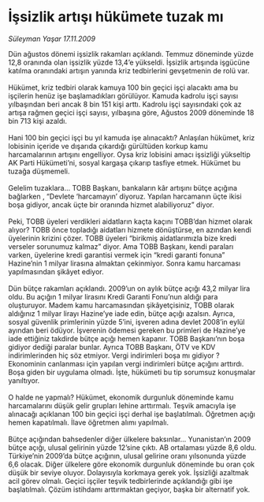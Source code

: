 # İşsizlik artışı hükümete tuzak mı

*Süleyman Yaşar 17.11.2009*

<div class="taraf_structure_2col_1zq">
<div class="margen_n">



 <p>Dün ağustos dönemi işsizlik rakamları açıklandı. Temmuz döneminde yüzde 12,8 oranında olan işsizlik yüzde 13,4’e yükseldi. İşsizlik artışında işgücüne katılma oranındaki artışın yanında kriz tedbirlerini gevşetmenin de rolü var. <br/><br/>Hükümet, kriz tedbiri olarak kamuya 100 bin geçici işçi alacaktı ama bu işçilerin henüz işe başlamadıkları görülüyor. Kamuda kadrolu işçi sayısı yılbaşından beri ancak 8 bin 151 kişi arttı. Kadrolu işçi sayısındaki çok az artışa rağmen geçici işçi sayısı, yılbaşına göre, Ağustos 2009 döneminde 18 bin 713 kişi azaldı. <br/><br/>Hani 100 bin geçici işçi bu yıl kamuda işe alınacaktı? Anlaşılan hükümet, kriz lobisinin içeride ve dışarıda çıkardığı gürültüden korkup kamu harcamalarının artışını engelliyor. Oysa kriz lobisini amacı işsizliği yükseltip AK Parti Hükümeti’ni, sosyal kargaşa çıkarıp tasfiye etmek. Hükümet bu tuzağa düşmemeli. <br/><br/>Gelelim tuzaklara... TOBB Başkanı, bankaların kâr artışını bütçe açığına bağlarken , “Devlete ‘harcamayın’ diyoruz. Yapılan harcamanın üçte ikisi boşa gidiyor, ancak üçte bir oranında hizmet alabiliyoruz” diyor. <br/><br/>Peki, TOBB üyeleri verdikleri aidatların kaçta kaçını TOBB’dan hizmet olarak alıyor? TOBB önce topladığı aidatları hizmete dönüştürse, en azından kendi üyelerinin krizini çözer. TOBB üyeleri “birikmiş aidatlarımızla bize kredi verseler sorunumuz kalmaz” diyor. Ama TOBB Başkanı, kendi paraları varken, üyelerine kredi garantisi vermek için “kredi garanti fonuna” Hazine’nin 1 milyar lirasına almaktan çekinmiyor. Sonra kamu harcaması yapılmasından şikâyet ediyor. <br/><br/>Dün bütçe rakamları açıklandı. 2009’un on aylık bütçe açığı 43,2 milyar lira oldu. Bu açığın 1 milyar lirasını Kredi Garanti Fonu’nun aldığı para oluşturuyor. Madem kamu harcamasından şikâyetçisiniz, TOBB olarak aldığınız 1 milyar lirayı Hazine’ye iade edin, bütçe açığı azalsın. Ayrıca, sosyal güvenlik primlerinin yüzde 5’ini, işveren adına devlet 2008’in eylül ayından beri ödüyor. İşverenin ödemesi gereken bu primleri de Hazine’ye iade ettiğiniz takdirde bütçe açığı hemen kapanır. TOBB Başkanı’nın boşa gidiyor dediği paralar bunlar. Ayrıca TOBB Başkanı, ÖTV ve KDV indirimlerinden hiç söz etmiyor. Vergi indirimleri boşa mı gidiyor ? Ekonominin canlanması için yapılan vergi indirimleri bütçe açığını arttırdı. Boşa giden bir uygulama olmadı. İşte, hükümeti bu tip sorumsuz konuşmalar yanıltıyor. <br/><br/>O halde ne yapmalı? Hükümet, ekonomik durgunluk döneminde kamu harcamalarını düşük gelir grupları lehine arttırmalı. Teşvik amacıyla işe alınacağı açıklanan 100 bin geçici işçi derhal işe başlatılmalı. Öğretmen açığı hemen kapatılmalı. İlave öğretmen alımı yapılmalı. <br/><br/>Bütçe açığından bahsedenler diğer ülkelere baksınlar... Yunanistan’ın 2009 bütçe açığı, ulusal gelirinin yüzde 12’sine çıktı. AB ortalaması yüzde 8,6 oldu. Türkiye’nin 2009’da bütçe açığının, ulusal gelirine oranı yılsonunda yüzde 6,6 olacak. Diğer ülkelere göre ekonomik durgunluk döneminde bu oran çok düşük bir seviye oluyor. Dolayısıyla korkmaya gerek yok. İşsizliği azaltmak acil görev olmalı. Geçici işçiler teşvik tedbirlerinde açıklandığı gibi işe başlatılmalı. Çözüm istihdamı arttırmaktan geçiyor, başka bir alternatif yok.</p>
<br/>
<br/>
<br/>



<br/>


<div id="taraf_not">
</div>

</div>


</div>
